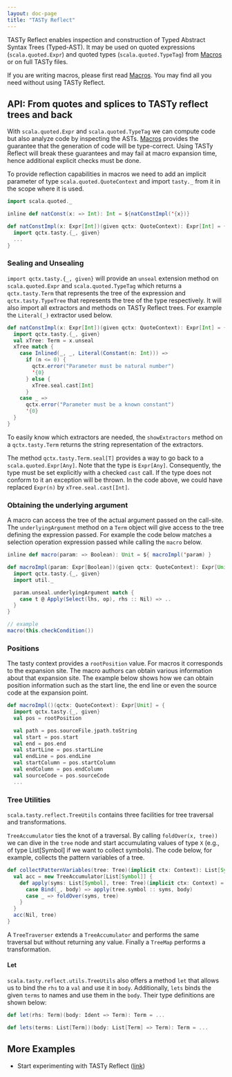 ```yaml
---
layout: doc-page
title: "TASTy Reflect"
---
```


TASTy Reflect enables inspection and construction of Typed Abstract Syntax Trees
(Typed-AST). It may be used on quoted expressions (`scala.quoted.Expr`) and quoted
types (`scala.quoted.TypeTag`) from [Macros](./macros.md) or on full TASTy files.

If you are writing macros, please first read [Macros](./macros.md).
You may find all you need without using TASTy Reflect.


## API: From quotes and splices to TASTy reflect trees and back

With `scala.quoted.Expr` and `scala.quoted.TypeTag` we can compute code but also analyze code
by inspecting the ASTs. [Macros](./macros.md) provides the guarantee that the
generation of code will be type-correct. Using TASTy Reflect will break these
guarantees and may fail at macro expansion time, hence additional explicit
checks must be done.

To provide reflection capabilities in macros we need to add an implicit
parameter of type `scala.quoted.QuoteContext` and import `tasty._` from it in
the scope where it is used.

```scala
import scala.quoted._

inline def natConst(x: => Int): Int = ${natConstImpl('{x})}

def natConstImpl(x: Expr[Int])(given qctx: QuoteContext): Expr[Int] = {
  import qctx.tasty.{_, given}
  ...
}
```

### Sealing and Unsealing

`import qctx.tasty.{_, given}` will provide an `unseal` extension method on `scala.quoted.Expr`
and `scala.quoted.TypeTag` which returns a `qctx.tasty.Term` that represents the tree of
the expression and `qctx.tasty.TypeTree` that represents the tree of the type
respectively. It will also import all extractors and methods on TASTy Reflect
trees. For example the `Literal(_)` extractor used below.

```scala
def natConstImpl(x: Expr[Int])(given qctx: QuoteContext): Expr[Int] = {
  import qctx.tasty.{_, given}
  val xTree: Term = x.unseal
  xTree match {
    case Inlined(_, _, Literal(Constant(n: Int))) =>
      if (n <= 0) {
        qctx.error("Parameter must be natural number")
        '{0}
      } else {
        xTree.seal.cast[Int]
      }
    case _ =>
      qctx.error("Parameter must be a known constant")
      '{0}
  }
}
```

To easily know which extractors are needed, the `showExtractors` method on a
`qctx.tasty.Term` returns the string representation of the extractors.

The method `qctx.tasty.Term.seal[T]` provides a way to go back to a
`scala.quoted.Expr[Any]`. Note that the type is `Expr[Any]`. Consequently, the type
must be set explicitly with a checked `cast` call. If the type does not conform
to it an exception will be thrown. In the code above, we could have replaced
`Expr(n)` by `xTree.seal.cast[Int]`.

### Obtaining the underlying argument

A macro can access the tree of the actual argument passed on the call-site. The
`underlyingArgument` method on a `Term` object will give access to the tree
defining the expression passed. For example the code below matches a selection
operation expression passed while calling the `macro` below.

```scala
inline def macro(param: => Boolean): Unit = ${ macroImpl('param) }

def macroImpl(param: Expr[Boolean])(given qctx: QuoteContext): Expr[Unit] = {
  import qctx.tasty.{_, given}
  import util._

  param.unseal.underlyingArgument match {
    case t @ Apply(Select(lhs, op), rhs :: Nil) => ..
  }
}

// example
macro(this.checkCondition())
```

### Positions

The tasty context provides a `rootPosition` value. For macros it corresponds to
the expansion site. The macro authors can obtain various information about that
expansion site. The example below shows how we can obtain position information
such as the start line, the end line or even the source code at the expansion
point.

```scala
def macroImpl()(qctx: QuoteContext): Expr[Unit] = {
  import qctx.tasty.{_, given}
  val pos = rootPosition

  val path = pos.sourceFile.jpath.toString
  val start = pos.start
  val end = pos.end
  val startLine = pos.startLine
  val endLine = pos.endLine
  val startColumn = pos.startColumn
  val endColumn = pos.endColumn
  val sourceCode = pos.sourceCode
  ...
```

### Tree Utilities

`scala.tasty.reflect.TreeUtils` contains three facilities for tree traversal and
transformations.

`TreeAccumulator` ties the knot of a traversal. By calling `foldOver(x, tree))`
we can dive in the `tree` node and start accumulating values of type `X` (e.g.,
of type List[Symbol] if we want to collect symbols). The code below, for
example, collects the pattern variables of a tree.

```scala
def collectPatternVariables(tree: Tree)(implicit ctx: Context): List[Symbol] = {
  val acc = new TreeAccumulator[List[Symbol]] {
    def apply(syms: List[Symbol], tree: Tree)(implicit ctx: Context) = tree match {
      case Bind(_, body) => apply(tree.symbol :: syms, body)
      case _ => foldOver(syms, tree)
    }
  }
  acc(Nil, tree)
}
```

A `TreeTraverser` extends a `TreeAccumulator` and performs the same traversal
but without returning any value. Finally a `TreeMap` performs a transformation.

#### Let

`scala.tasty.reflect.utils.TreeUtils` also offers a method `let` that allows us
to bind the `rhs` to a `val` and use it in `body`. Additionally, `lets` binds
the given `terms` to names and use them in the `body`. Their type definitions
are shown below:

```scala
def let(rhs: Term)(body: Ident => Term): Term = ...

def lets(terms: List[Term])(body: List[Term] => Term): Term = ...
```

## More Examples

* Start experimenting with TASTy Reflect ([link](https://github.com/nicolasstucki/tasty-reflection-exercise))

